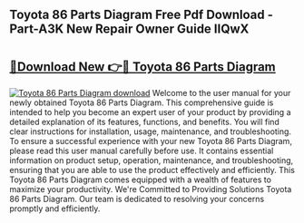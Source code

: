 ## Toyota 86 Parts Diagram Free Pdf Download - Part-A3K New Repair Owner Guide IIQwX

# <h2><a href="http://dflqty.blite.top/?on=Toyota+86+Parts+Diagram">🔗Download New 👉🔴 Toyota 86 Parts Diagram</a></h2>

[![Toyota 86 Parts Diagram download](https://i.imgur.com/lujVjoI.png)](http://dflqty.blite.top/?on=Toyota+86+Parts+Diagram)
Welcome to the user manual for your newly obtained Toyota 86 Parts Diagram. This comprehensive guide is intended to help you become an expert user of your product by providing a detailed explanation of its features, functions, and benefits. You will find clear instructions for installation, usage, maintenance, and troubleshooting. To ensure a successful experience with your new Toyota 86 Parts Diagram, please read this user manual carefully before use. It contains essential information on product setup, operation, maintenance, and troubleshooting, ensuring that you are able to use the product effectively and efficiently. This Toyota 86 Parts Diagram comes equipped with a wealth of features to maximize your productivity. We're Committed to Providing Solutions Toyota 86 Parts Diagram. Our team is dedicated to resolving your concerns promptly and efficiently.
